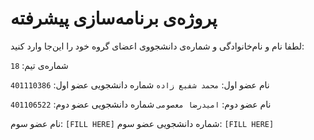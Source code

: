 # پروژه‌ی برنامه‌سازی پیشرفته
لطفا نام و نام‌خانوادگی و شماره‌ی دانشجووی اعضای گروه خود را این‌جا وارد کنید:

شماره‌ی تیم: `18`

نام عضو اول: `محمد شفیع زاده`
شماره دانشجویی عضو اول: `401110386`

نام عضو دوم: `امیدرضا معصومی`
شماره دانشجویی عضو دوم: `401106522`

نام عضو سوم: `[FILL HERE]`
شماره دانشجویی عضو سوم: `[FILL HERE]`
